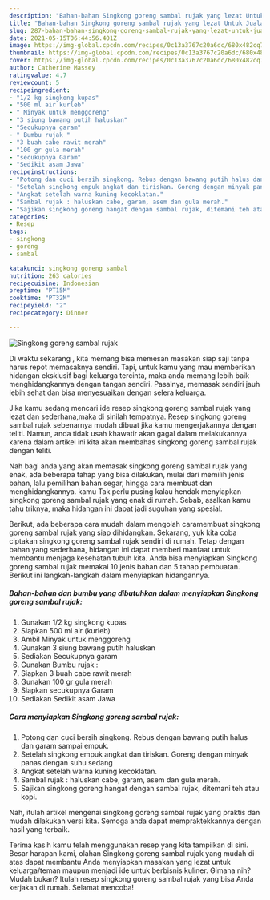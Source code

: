 ```yaml
---
description: "Bahan-bahan Singkong goreng sambal rujak yang lezat Untuk Jualan"
title: "Bahan-bahan Singkong goreng sambal rujak yang lezat Untuk Jualan"
slug: 287-bahan-bahan-singkong-goreng-sambal-rujak-yang-lezat-untuk-jualan
date: 2021-05-15T06:44:56.401Z
image: https://img-global.cpcdn.com/recipes/0c13a3767c20a6dc/680x482cq70/singkong-goreng-sambal-rujak-foto-resep-utama.jpg
thumbnail: https://img-global.cpcdn.com/recipes/0c13a3767c20a6dc/680x482cq70/singkong-goreng-sambal-rujak-foto-resep-utama.jpg
cover: https://img-global.cpcdn.com/recipes/0c13a3767c20a6dc/680x482cq70/singkong-goreng-sambal-rujak-foto-resep-utama.jpg
author: Catherine Massey
ratingvalue: 4.7
reviewcount: 5
recipeingredient:
- "1/2 kg singkong kupas"
- "500 ml air kurleb"
- " Minyak untuk menggoreng"
- "3 siung bawang putih haluskan"
- "Secukupnya garam"
- " Bumbu rujak "
- "3 buah cabe rawit merah"
- "100 gr gula merah"
- "secukupnya Garam"
- "Sedikit asam Jawa"
recipeinstructions:
- "Potong dan cuci bersih singkong. Rebus dengan bawang putih halus dan garam sampai empuk."
- "Setelah singkong empuk angkat dan tiriskan. Goreng dengan minyak panas dengan suhu sedang"
- "Angkat setelah warna kuning kecoklatan."
- "Sambal rujak : haluskan cabe, garam, asem dan gula merah."
- "Sajikan singkong goreng hangat dengan sambal rujak, ditemani teh atau kopi."
categories:
- Resep
tags:
- singkong
- goreng
- sambal

katakunci: singkong goreng sambal 
nutrition: 263 calories
recipecuisine: Indonesian
preptime: "PT15M"
cooktime: "PT32M"
recipeyield: "2"
recipecategory: Dinner

---
```



![Singkong goreng sambal rujak](https://img-global.cpcdn.com/recipes/0c13a3767c20a6dc/680x482cq70/singkong-goreng-sambal-rujak-foto-resep-utama.jpg)

Di waktu  sekarang , kita memang bisa memesan masakan siap saji tanpa harus repot memasaknya sendiri. Tapi, untuk kamu yang mau memberikan hidangan eksklusif bagi keluarga tercinta, maka anda memang lebih baik menghidangkannya dengan tangan sendiri. Pasalnya, memasak sendiri jauh lebih sehat dan bisa menyesuaikan dengan selera keluarga.

Jika kamu sedang mencari ide resep singkong goreng sambal rujak yang lezat dan sederhana,maka di sinilah tempatnya. Resep singkong goreng sambal rujak  sebenarnya mudah dibuat jika kamu mengerjakannya dengan teliti. Namun, anda tidak usah khawatir akan gagal dalam melakukannya 
karena dalam artikel ini kita akan membahas singkong goreng sambal rujak dengan teliti.  



Nah bagi anda yang akan memasak singkong goreng sambal rujak yang enak, ada beberapa tahap yang bisa dilakukan, mulai dari memilih jenis bahan, lalu pemilihan bahan segar, hingga cara membuat dan menghidangkannya. kamu Tak perlu pusing kalau hendak menyiapkan singkong goreng sambal rujak yang enak di rumah. Sebab, asalkan kamu  tahu triknya, maka hidangan ini dapat jadi suguhan yang spesial.

Berikut, ada beberapa cara mudah dalam mengolah caramembuat singkong goreng sambal rujak yang siap dihidangkan. Sekarang, yuk kita coba ciptakan singkong goreng sambal rujak sendiri di rumah. Tetap dengan bahan yang sederhana, hidangan ini dapat memberi manfaat untuk membantu menjaga kesehatan tubuh kita. Anda bisa menyiapkan Singkong goreng sambal rujak memakai 10 jenis bahan dan 5 tahap pembuatan. Berikut ini langkah-langkah dalam menyiapkan hidangannya.

<!--inarticleads1-->

##### Bahan-bahan dan bumbu yang dibutuhkan dalam menyiapkan Singkong goreng sambal rujak:

1. Gunakan 1/2 kg singkong kupas
1. Siapkan 500 ml air (kurleb)
1. Ambil  Minyak untuk menggoreng
1. Gunakan 3 siung bawang putih haluskan
1. Sediakan Secukupnya garam
1. Gunakan  Bumbu rujak :
1. Siapkan 3 buah cabe rawit merah
1. Gunakan 100 gr gula merah
1. Siapkan secukupnya Garam
1. Sediakan Sedikit asam Jawa




<!--inarticleads2-->

##### Cara menyiapkan Singkong goreng sambal rujak:

1. Potong dan cuci bersih singkong. Rebus dengan bawang putih halus dan garam sampai empuk.
1. Setelah singkong empuk angkat dan tiriskan. Goreng dengan minyak panas dengan suhu sedang
1. Angkat setelah warna kuning kecoklatan.
1. Sambal rujak : haluskan cabe, garam, asem dan gula merah.
1. Sajikan singkong goreng hangat dengan sambal rujak, ditemani teh atau kopi.




Nah, itulah artikel mengenai  singkong goreng sambal rujak  yang praktis dan mudah dilakukan versi kita. Semoga anda dapat mempraktekkannya dengan hasil yang terbaik. 

Terima kasih kamu telah menggunakan resep yang kita tampilkan di sini. Besar harapan kami, olahan  Singkong goreng sambal rujak yang mudah di atas dapat membantu Anda menyiapkan masakan yang lezat untuk keluarga/teman maupun menjadi ide untuk berbisnis kuliner. Gimana nih? Mudah bukan? Itulah resep singkong goreng sambal rujak yang bisa Anda kerjakan di rumah. Selamat mencoba!

